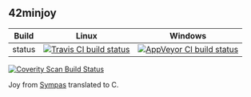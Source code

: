 42minjoy
--------

Build|Linux|Windows
---|---|---
status|[![Travis CI build status](https://travis-ci.org/Wodan58/42minjoy.svg?branch=master)](https://travis-ci.org/Wodan58/42minjoy)|[![AppVeyor CI build status](https://ci.appveyor.com/api/projects/status/github/Wodan58/42minjoy?branch=master&svg=true)](https://ci.appveyor.com/project/Wodan58/42minjoy)

<a href="https://scan.coverity.com/projects/wodan58-42minjoy">
  <img alt="Coverity Scan Build Status"
       src="https://scan.coverity.com/projects/14611/badge.svg"/>
</a>

Joy from [Sympas](https://github.com/nickelsworth/sympas/blob/master/text/18-minijoy.org) translated to C.
